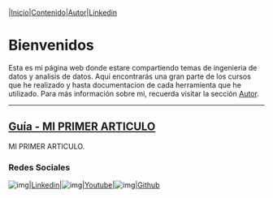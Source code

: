 |[Inicio](https://clvasquezc.github.io/index.html)|[Contenido](https://clvasquezc.github.io/es/nav/page1.html)|[Autor](https://clvasquezc.github.io/es/nav/about.html)|[Linkedin](https://www.linkedin.com/in/clvasquezc/)

# Bienvenidos
Esta es mi página web donde estare compartiendo temas de ingenieria de datos y analisis de datos. Aquí encontrarás una gran parte de los cursos que he realizado y hasta documentacion de cada herramienta que he utilizado. Para más información sobre mi, recuerda visitar la sección [Autor](https://clvasquezc.github.io/es/nav/about.html).

---------------------------------------------

## [Guía - MI PRIMER ARTICULO](https://clvasquezc.github.io/es/posts/maquina-tabby-htb.html)
MI PRIMER ARTICULO.

### Redes Sociales

![img](/img/linkedin.png)|[Linkedin](https://www.linkedin.com/in/clvasquezc/)|![img](/img/youtube.png)|[Youtube](https://www.youtube.com/channel/UCKXMoG8CoHrbEC8UvpZVSCw)|![img](/img/github.png)|[Github](https://github.com/clvasquezc)
